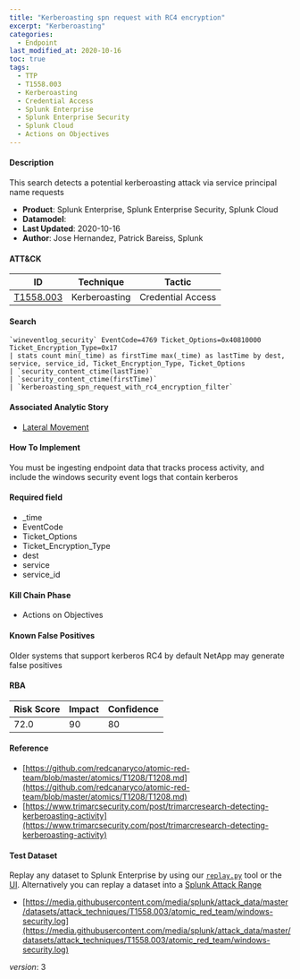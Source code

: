 ```yaml
---
title: "Kerberoasting spn request with RC4 encryption"
excerpt: "Kerberoasting"
categories:
  - Endpoint
last_modified_at: 2020-10-16
toc: true
tags:
  - TTP
  - T1558.003
  - Kerberoasting
  - Credential Access
  - Splunk Enterprise
  - Splunk Enterprise Security
  - Splunk Cloud
  - Actions on Objectives
---
```




#### Description

This search detects a potential kerberoasting attack via service principal name requests

- **Product**: Splunk Enterprise, Splunk Enterprise Security, Splunk Cloud
- **Datamodel**: 
- **Last Updated**: 2020-10-16
- **Author**: Jose Hernandez, Patrick Bareiss, Splunk


#### ATT&CK

| ID          | Technique   | Tactic       |
| ----------- | ----------- |--------------|
| [T1558.003](https://attack.mitre.org/techniques/T1558/003/) | Kerberoasting | Credential Access |


#### Search

```
`wineventlog_security` EventCode=4769 Ticket_Options=0x40810000 Ticket_Encryption_Type=0x17 
| stats count min(_time) as firstTime max(_time) as lastTime by dest, service, service_id, Ticket_Encryption_Type, Ticket_Options 
| `security_content_ctime(lastTime)` 
| `security_content_ctime(firstTime)` 
| `kerberoasting_spn_request_with_rc4_encryption_filter`
```

#### Associated Analytic Story
* [Lateral Movement](_stories/lateral_movement)


#### How To Implement
You must be ingesting endpoint data that tracks process activity, and include the windows security event logs that contain kerberos

#### Required field
* _time
* EventCode
* Ticket_Options
* Ticket_Encryption_Type
* dest
* service
* service_id


#### Kill Chain Phase
* Actions on Objectives


#### Known False Positives
Older systems that support kerberos RC4 by default NetApp may generate false positives



#### RBA

| Risk Score  | Impact      | Confidence   |
| ----------- | ----------- |--------------|
| 72.0 | 90 | 80 |



#### Reference

* [https://github.com/redcanaryco/atomic-red-team/blob/master/atomics/T1208/T1208.md](https://github.com/redcanaryco/atomic-red-team/blob/master/atomics/T1208/T1208.md)
* [https://www.trimarcsecurity.com/post/trimarcresearch-detecting-kerberoasting-activity](https://www.trimarcsecurity.com/post/trimarcresearch-detecting-kerberoasting-activity)



#### Test Dataset
Replay any dataset to Splunk Enterprise by using our [`replay.py`](https://github.com/splunk/attack_data#using-replaypy) tool or the [UI](https://github.com/splunk/attack_data#using-ui).
Alternatively you can replay a dataset into a [Splunk Attack Range](https://github.com/splunk/attack_range#replay-dumps-into-attack-range-splunk-server)

* [https://media.githubusercontent.com/media/splunk/attack_data/master/datasets/attack_techniques/T1558.003/atomic_red_team/windows-security.log](https://media.githubusercontent.com/media/splunk/attack_data/master/datasets/attack_techniques/T1558.003/atomic_red_team/windows-security.log)


_version_: 3